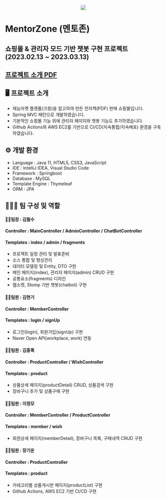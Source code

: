 <p align="center">
  <img src="https://user-images.githubusercontent.com/116870617/231695054-5832b536-59d8-4d3c-9043-7b56da96b74f.png">
</p>

# MentorZone (멘토존)
## 쇼핑몰 &amp; 관리자 모드 기반 챗봇 구현 프로젝트 (2023.02.13 ~ 2023.03.13)
## [프로젝트 소개 PDF](https://drive.google.com/file/d/1bpU7iVPnYZ2JlXM2T63D__F-oSB25bez/view?usp=share_link)

## 🖥️ 프로젝트 소개
- 재능마켓 플랫폼(크몽)을 참고하여 만든 전자책(PDF) 판매 쇼핑몰입니다.
- Spring MVC 패턴으로 개발하였습니다.
- 기본적인 쇼핑몰 기능 외에 관리자 페이지와 챗봇 기능도 추가하였습니다.
- Github Actions와 AWS EC2를 기반으로 CI/CD(지속통합/지속배포) 환경을 구축하였습니다.

## ⚙️ 개발 환경
- Language : Java 11, HTML5, CSS3, JavaScript
- IDE : IntelliJ IDEA, Visual Studio Code
- Framework : Springboot
- Database : MySQL
- Template Engine : Thymeleaf 
- ORM : JPA <br>

## 🧑‍🤝‍🧑 팀 구성 및 역할
#### 👨‍💻팀장 : 김필수 <br>
#### Controller : MainController / AdminController / ChatBotController <br>
#### Templates : index / admin / fragments <br>
- 프로젝트 일정 관리 및 발표준비
- 소스 통합 및 형상관리
- 데이터 모델링 및 Entity, DTO 구현
- 메인 페이지(index), 관리자 페이지(admin) CRUD 구현
- 공통요소(fragments) 디자인
- 웹소켓, Stomp 기반 챗봇(chatbot) 구현 <br>

#### 👨‍💻팀원 : 김현기 <br>
#### Controller : MemberController <br>
#### Templates : login / signUp <br>
- 로그인(login), 회원가입(signUp) 구현
- Naver Open API(workplace, work) 연동 <br>

#### 👨‍💻팀원 : 김홍록 <br>
#### Controller : ProductController / WishController <br>
#### Templates : product <br>
- 상품상세 페이지(productDetail) CRUD, 상품검색 구현
- 장바구니 추가 및 상품구매 구현 <br>

#### 👨‍💻팀원 : 이정모 <br>
#### Controller : MemberController / ProductController <br>
#### Templates : member / wish <br>
- 회원상세 페이지(memberDetail), 장바구니 목록, 구매내역 CRUD 구현 <br>

#### 👨‍💻팀원 : 장기운 <br>
#### Controller : ProductController <br>
#### Templates : product <br>
- 카테고리별 상품게시판 페이지(productList) 구현
- Github Actions, AWS EC2 기반 CI/CD 구현 <br>
